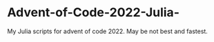 # Advent-of-Code-2022-Julia-
My Julia scripts for advent of code 2022. May be not best and fastest.
